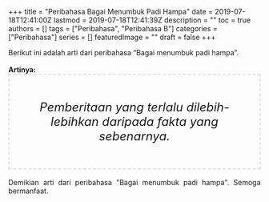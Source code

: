 +++
title = "Peribahasa Bagai Menumbuk Padi Hampa"
date = 2019-07-18T12:41:00Z
lastmod = 2019-07-18T12:41:39Z
description = ""
toc = true
authors = []
tags = ["Peribahasa", "Peribahasa B"]
categories = ["Peribahasa"]
series = []
featuredImage = ""
draft = false
+++

<div dir="ltr" style="text-align: left;" trbidi="on"><div style="text-align: justify;">Berikut ini adalah arti dari peribahasa “Bagai menumbuk padi hampa”.</div><br /><div style="text-align: justify;"><b>Artinya:</b></div><div style="border: 2px dashed #ddd; font-size: 24px; height: auto; margin: 0 auto; padding: 50px; text-align: center; width: auto;"><i>Pemberitaan yang terlalu dilebih-lebihkan daripada fakta yang sebenarnya.</i></div><div style="text-align: justify;"><br /></div><div style="text-align: justify;">Demikian arti dari peribahasa "Bagai menumbuk padi hampa". Semoga bermanfaat.</div></div>
